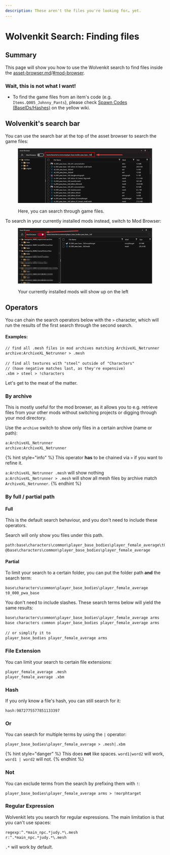 ```yaml
---
description: These aren't the files you're looking for… yet.
---
```


# Wolvenkit Search: Finding files

## Summary

This page will show you how to use the Wolvenkit search to find files inside the [asset-browser.md](../editor/asset-browser.md "mention")/[#mod-browser](../editor/asset-browser.md#mod-browser "mention").&#x20;

### Wait, this is not what I want!

* To find the game files from an item's code (e.g. `Items.Q005_Johnny_Pants`), please check [Spawn Codes (BaseIDs/Hashes)](https://app.gitbook.com/s/4gzcGtLrr90pVjAWVdTc/for-mod-creators-theory/references-lists-and-overviews/equipment/spawn-codes-baseids-hashes "mention") on the yellow wiki.

## Wolvenkit's search bar

You can use the search bar at the top of the asset browser to search the game files:

<figure><img src="../../.gitbook/assets/asset_browser_search_bar.png" alt=""><figcaption><p>Here, you can search through game files.</p></figcaption></figure>

To search in your currently installed mods instead, switch to Mod Browser:

<figure><img src="../../.gitbook/assets/asset_browser_mod_browser.png" alt=""><figcaption><p>Your currently installed mods will show up on the left</p></figcaption></figure>

## Operators

You can chain the search operators below with the `>` character, which will run the results of the first search through the second search.

#### Examples:

```
// find all .mesh files in mod archives matching ArchiveXL_Netrunner
archive:ArchiveXL_Netrunner > .mesh

// find all textures with "steel" outside of "Characters"
// (have negative matches last, as they're expensive)
.xbm > steel > !characters
```

Let's get to the meat of the matter.

### By archive

This is mostly useful for the mod browser, as it allows you to e.g. retrieve files from your other mods without switching projects or digging through your mod directory.&#x20;

Use the `archive` switch to show only files in a certain archive (name or path):

```
a:ArchiveXL_Netrunner
archive:ArchiveXL_Netrunner
```

{% hint style="info" %}
This operator **has** to be chained via `>` if you want to refine it.

`a:ArchiveXL_Netrunner .mesh` will show nothing\
`a:ArchiveXL_Netrunner > .mesh` will show all mesh files by archive match `ArchiveXL_Netrunner`.
{% endhint %}

### By full / partial path

#### Full

This is the default search behaviour, and you don't need to include these operators.&#x20;

Search will only show you files under this path.

```
path:base\characters\common\player_base_bodies\player_female_average\t0_000_pwa_base__full.mesh
@base\characters\common\player_base_bodies\player_female_average
```

#### Partial

To limit your search to a certain folder, you can put the folder path **and** the search term:

```
base\characters\common\player_base_bodies\player_female_average t0_000_pwa_base
```

You don't need to include slashes. These search terms below will yield the same results:

```
base\characters\common\player_base_bodies\player_female_average arms
base characters common player_base_bodies player_female_average arms

// or simplify it to
player_base_bodies player_female_average arms
```

### File Extension

You can limit your search to certain file extensions:

```
player_female_average .mesh
player_female_average .xbm
```

### Hash

If you only know a file's hash, you can still search for it:

```
hash:9872775577851133397
```

### Or

You can search for multiple terms by using the `|` operator:&#x20;

```
player_base_bodies\player_female_average > .mesh|.xbm
```

{% hint style="danger" %}
This does **not** like spaces. `word1|word2` will work, `word1 | word2` will not.
{% endhint %}

### Not

You can exclude terms from the search by prefixing them with `!`:

```
player_base_bodies\player_female_average arms > !morphtarget
```

### Regular Expression

Wolvenkit lets you search for regular expressions. The main limitation is that you can't use spaces:

```
regexp:^.*main_npc.*judy.*\.mesh
r:^.*main_npc.*judy.*\.mesh
```

`.*` will work by default.
